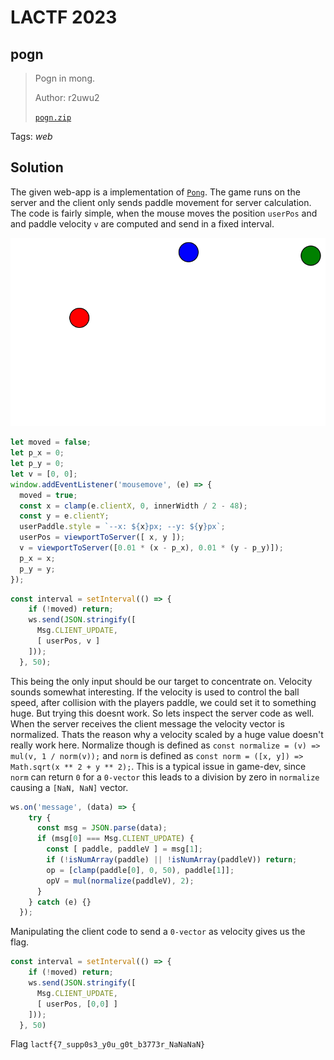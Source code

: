 # LACTF 2023

## pogn

> Pogn in mong.
> 
> Author: r2uwu2
> 
> [`pogn.zip`](pogn.zip)

Tags: _web_

## Solution
The given web-app is a implementation of [`Pong`](https://en.wikipedia.org/wiki/Pong). The game runs on the server and the client only sends paddle movement for server calculation. The code is fairly simple, when the mouse moves the position `userPos` and and paddle velocity `v` are computed and send in a fixed interval.

![](pong.png)

```javascript
let moved = false;
let p_x = 0;
let p_y = 0;
let v = [0, 0];
window.addEventListener('mousemove', (e) => {
  moved = true;
  const x = clamp(e.clientX, 0, innerWidth / 2 - 48);
  const y = e.clientY;
  userPaddle.style = `--x: ${x}px; --y: ${y}px`;
  userPos = viewportToServer([ x, y ]);
  v = viewportToServer([0.01 * (x - p_x), 0.01 * (y - p_y)]);
  p_x = x;
  p_y = y;
});
```

```javascript
const interval = setInterval(() => {
    if (!moved) return;
    ws.send(JSON.stringify([
      Msg.CLIENT_UPDATE,
      [ userPos, v ]
    ]));
  }, 50);
```

This being the only input should be our target to concentrate on. Velocity sounds somewhat interesting. If the velocity is used to control the ball speed, after collision with the players paddle, we could set it to something huge. But trying this doesnt work. So lets inspect the server code as well. When the server receives the client message the velocity vector is normalized. Thats the reason why a velocity scaled by a huge value doesn't really work here. Normalize though is defined as `const normalize = (v) => mul(v, 1 / norm(v));` and `norm` is defined as `const norm = ([x, y]) => Math.sqrt(x ** 2 + y ** 2);`. This is a typical issue in game-dev, since `norm` can return `0` for a `0-vector` this leads to a division by zero in `normalize` causing a `[NaN, NaN]` vector.

```javascript
ws.on('message', (data) => {
    try {
      const msg = JSON.parse(data);
      if (msg[0] === Msg.CLIENT_UPDATE) {
        const [ paddle, paddleV ] = msg[1];
        if (!isNumArray(paddle) || !isNumArray(paddleV)) return;
        op = [clamp(paddle[0], 0, 50), paddle[1]];
        opV = mul(normalize(paddleV), 2);
      }
    } catch (e) {}
  });
```

Manipulating the client code to send a `0-vector` as velocity gives us the flag.

```javascript
const interval = setInterval(() => {
    if (!moved) return;
    ws.send(JSON.stringify([
      Msg.CLIENT_UPDATE,
      [ userPos, [0,0] ]
    ]));
  }, 50)
```

Flag `lactf{7_supp0s3_y0u_g0t_b3773r_NaNaNaN}`